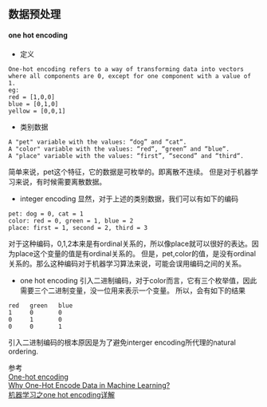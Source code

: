 ## 数据预处理

#### one hot encoding
- 定义
```
One-hot encoding refers to a way of transforming data into vectors where all components are 0, except for one component with a value of 1.
eg:
red = [1,0,0]
blue = [0,1,0]
yellow = [0,0,1]
```
- 类别数据
```
A "pet" variable with the values: “dog” and “cat“.
A "color" variable with the values: “red“, “green” and “blue“.
A "place" variable with the values: “first”, “second” and “third“.
```
简单来说，pet这个特征，它的数据是可枚举的。即离散不连续。
但是对于机器学习来说，有时候需要离散数据。
- integer encoding
显然，对于上述的类别数据，我们可以有如下的编码
```
pet: dog = 0, cat = 1
color: red = 0, green = 1, blue = 2
place: first = 1, second = 2, third = 3
```
对于这种编码，0,1,2本来是有ordinal关系的，所以像place就可以很好的表达。因为place这个变量的值是有ordinal关系的。
但是，pet,color的值，是没有ordinal关系的。那么这种编码对于机器学习算法来说，可能会误用编码之间的关系。

- one hot encoding
引入二进制编码，对于color而言，它有三个枚举值，因此需要三个二进制变量，没一位用来表示一个变量。
所以，会有如下的结果
```
red   green   blue
1     0       0
0     1       0
0     0       1
```
引入二进制编码的根本原因是为了避免interger encoding所代理的natural ordering.

参考<br>
[One-hot encoding](https://machinelearning.wtf/terms/one-hot-encoding/)<br>
[Why One-Hot Encode Data in Machine Learning?](https://machinelearningmastery.com/why-one-hot-encode-data-in-machine-learning/)<br>
[机器学习之one hot encoding详解](https://www.jianshu.com/p/cb344e1c860a)<br>